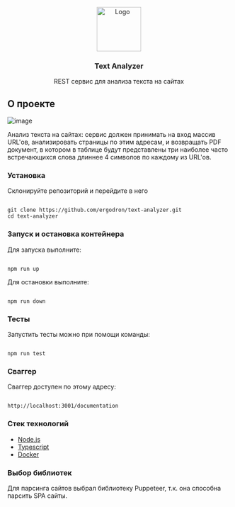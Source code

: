 <br />
<div align="center">
  <img src="https://github.com/ergodron/text-analyzer/main/img/logo.png" alt="Logo" width="100" height="100">

  <h3 align="center">Text Analyzer</h3>

  <p align="center">
    	REST сервис для анализа текста на сайтах
    <br />
  </p>
</div>

## О проекте

![image](https://github.com/ergodron/text-analyzer/main/img/process.gif)

Анализ текста на сайтах: сервис должен принимать на вход массив URL'ов, анализировать страницы по этим адресам, и возвращать PDF документ, в котором в таблице будут представлены три наиболее часто встречающихся слова длиннее 4 символов по каждому из URL'ов.

### Установка

Склонируйте репозиторий и перейдите в него

```

git clone https://github.com/ergodron/text-analyzer.git
cd text-analyzer

```

### Запуск и остановка контейнера

Для запуска выполните:

```

npm run up

```

Для остановки выполните:

```

npm run down

```

### Тесты

Запустить тесты можно при помощи команды:

```

npm run test

```

### Сваггер

Сваггер доступен по этому адресу:

```

http://localhost:3001/documentation

```

### Стек технологий

- [Node.js](https://nodejs.org)
- [Typescript](https://www.typescriptlang.org)
- [Docker](https://www.docker.com)

### Выбор библиотек

Для парсинга сайтов выбрал библиотеку Puppeteer, т.к. она способна парсить SPA сайты.
